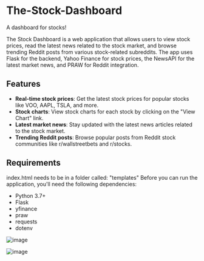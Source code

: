 # The-Stock-Dashboard
A dashboard for stocks!

The Stock Dashboard is a web application that allows users to view stock prices, read the latest news related to the stock market, and browse trending Reddit posts from various stock-related subreddits. The app uses Flask for the backend, Yahoo Finance for stock prices, the NewsAPI for the latest market news, and PRAW for Reddit integration.

## Features

- **Real-time stock prices**: Get the latest stock prices for popular stocks like VOO, AAPL, TSLA, and more.
- **Stock charts**: View stock charts for each stock by clicking on the "View Chart" link.
- **Latest market news**: Stay updated with the latest news articles related to the stock market.
- **Trending Reddit posts**: Browse popular posts from Reddit stock communities like r/wallstreetbets and r/stocks.

## Requirements

index.html needs to be in a folder called: "templates"
Before you can run the application, you'll need the following dependencies:

- Python 3.7+
- Flask
- yfinance
- praw
- requests
- dotenv

![image](https://github.com/user-attachments/assets/822d58b3-6982-42e1-bc17-5823cdc56ff2)

![image](https://github.com/user-attachments/assets/4ee7b7f7-bad7-4c01-b8a4-55f7b139b418)

